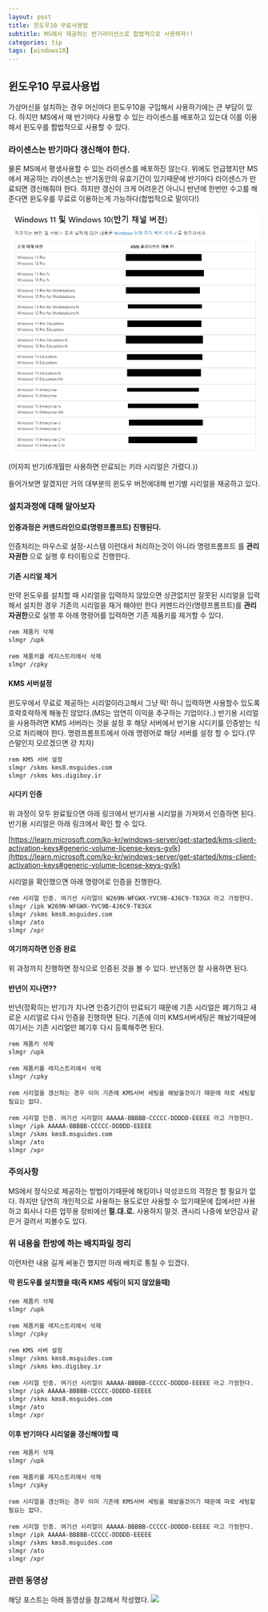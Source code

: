 ```yaml
---
layout: post
title: 윈도우10 무료사용법
subtitle: MS에서 제공하는 반기라이선스로 합법적으로 사용하자!! 
categories: tip
tags: [windows10] 
---
```


## 윈도우10 무료사용법 

가상머신을 설치하는 경우 머신마다 윈도우10을 구입해서 사용하기에는 큰 부담이 있다. 하지만 MS에서 매 반기마다 사용할 수 있는 라이센스를 배포하고 있는대 이를 이용해서 윈도우를 합법적으로 사용할 수 있다. 

### 라이센스는 반기마다 갱신해야 한다. 

물론 MS에서 평생사용할 수 있는 라이센스를 배포하진 않는다. 위에도 언급했지만 MS에서 제공하는 라이센스는 반기동안의 유효기간이 있기때문에 반기마다 라이센스가 만료되면 갱신해줘야 한다. 하지만 갱신이 크게 어려운건 아니니 반년에 한번만 수고를 해준다면 윈도우를 무료로 이용하는게 가능하다(합법적으로 말이다!)

![반기용 CD키](/assets/images/2023/07/2023-07-16/01.png)
(어자피 반기(6개월만 사용하면 만료되는 키라 시리얼은 가렸다.))

들어가보면 알겠지만 거의 대부분의 윈도우 버전에대해 반기별 시리얼을 재공하고 있다. 

### 설치과정에 대해 알아보자

#### 인증과정은 커맨드라인으로(명령프롬프트) 진행된다.

인증처리는 마우스로 설정-시스템 이런대서 처리하는것이 아니라 명령프롬프트 를 **관리자권한** 으로 실행 후 타이핑으로 진행한다. 

#### 기존 시리얼 제거

만약 윈도우를 설치할 때 시리얼을 입력하지 않았으면 상관없지만 잘못된 시리얼을 입력해서 설치한 경우 기존의 시리얼을 재거 해야만 한다 커맨드라인(명령프롬프트)를 **관리자권한**으로 실행 후 아래 명령어를 입력하면 기존 제품키를 제거할 수 있다.

``` batch
rem 제품키 삭제 
slmgr /upk

rem 제품키를 레지스트리에서 삭제
slmgr /cpky
```

#### KMS 서버설정 

윈도우에서 무료로 제공하는 시리얼이라고해서 그냥 떡! 하니 입력하면 사용할수 있도록 호락호락하게 해놓진 않았다.(MS는 엄연히 이익을 추구하는 기업이다..) 반기용 시리얼을 사용하려면 KMS 서버라는 것을 설정 후 해당 서버에서 반기용 시디키를 인증받는 식으로 처리해야 한다. 명령프롬프트에서 아래 명령어로 해당 서버를 설정 할 수 있다.(무슨말인지 모르겠으면 걍 치자)

``` batch
rem KMS 서버 설정
slmgr /skms kms8.msguides.com
slmgr /skms kms.digiboy.ir
```

#### 시디키 인증

위 과정이 모두 완료됬으면 아래 링크에서 반기사용 시리얼을 가져와서 인증하면 된다. 반기용 시리얼은 아래 링크에서 확인 할 수 있다. 

[https://learn.microsoft.com/ko-kr/windows-server/get-started/kms-client-activation-keys#generic-volume-license-keys-gvlk](https://learn.microsoft.com/ko-kr/windows-server/get-started/kms-client-activation-keys#generic-volume-license-keys-gvlk)

시리얼을 확인했으면 아래 명령어로 인증을 진행한다.

``` batch
rem 시리얼 인증. 여기선 시리얼이 W269N-WFGWX-YVC9B-4J6C9-T83GX 라고 가정한다.
slmgr /ipk W269N-WFGWX-YVC9B-4J6C9-T83GX
slmgr /skms kms8.msguides.com
slmgr /ato
slmgr /xpr
```

#### 여기까지하면 인증 완료

위 과정까지 진행하면 정식으로 인증된 것을 볼 수 있다. 반년동안 잘 사용하면 된다.

#### 반년이 지나면??

반년(정확히는 반기)가 지나면 인증기간이 만료되기 때문에 기존 시리얼은 폐기하고 새로운 시리얼로 다시 인증을 진행하면 된다. 기존에 이미 KMS서버세팅은 해놨기때문에 여기서는 기존 시리얼만 폐기후 다시 등록해주면 된다.

``` batch
rem 제품키 삭제 
slmgr /upk

rem 제품키를 레지스트리에서 삭제
slmgr /cpky

rem 시리얼을 갱신하는 경우 이미 기존에 KMS서버 세팅을 해놨을것이기 때문에 따로 세팅할 필요는 없다.

rem 시리얼 인증. 여기선 시리얼이 AAAAA-BBBBB-CCCCC-DDDDD-EEEEE 라고 가정한다.
slmgr /ipk AAAAA-BBBBB-CCCCC-DDDDD-EEEEE
slmgr /skms kms8.msguides.com
slmgr /ato
slmgr /xpr
```

### 주의사항

MS에서 정식으로 제공하는 방법이기때문에 해킹이나 악성코드의 걱정은 할 필요가 없다. 하지만 당연히 개인적으로 사용하는 용도로만 사용할 수 있기때문에 집에서만 사용하고 회사나 다른 업무용 장비에선 **절.대.로.** 사용하지 말것. 괜시리 나중에 보안감사 같은거 걸려서 피볼수도 있다.

### 위 내용을 한방에 하는 배치파일 정리

이런저런 내용 길게 써놓긴 했지만 아래 배치로 퉁칠 수 있겠다.

#### 막 윈도우를 설치했을 때(즉 KMS 세팅이 되지 않았을때)

``` batch
rem 제품키 삭제 
slmgr /upk

rem 제품키를 레지스트리에서 삭제
slmgr /cpky

rem KMS 서버 설정
slmgr /skms kms8.msguides.com
slmgr /skms kms.digiboy.ir

rem 시리얼 인증. 여기선 시리얼이 AAAAA-BBBBB-CCCCC-DDDDD-EEEEE 라고 가정한다.
slmgr /ipk AAAAA-BBBBB-CCCCC-DDDDD-EEEEE
slmgr /skms kms8.msguides.com
slmgr /ato
slmgr /xpr
```

#### 이후 반기마다 시리얼을 갱신해야할 때

``` batch
rem 제품키 삭제 
slmgr /upk

rem 제품키를 레지스트리에서 삭제
slmgr /cpky

rem 시리얼을 갱신하는 경우 이미 기존에 KMS서버 세팅을 해놨을것이기 때문에 따로 세팅할 필요는 없다.

rem 시리얼 인증. 여기선 시리얼이 AAAAA-BBBBB-CCCCC-DDDDD-EEEEE 라고 가정한다.
slmgr /ipk AAAAA-BBBBB-CCCCC-DDDDD-EEEEE
slmgr /skms kms8.msguides.com
slmgr /ato
slmgr /xpr
```

### 관련 동영상

해당 포스트는 아래 동영상을 참고해서 작성했다.
![](//https://youtu.be/-sGXpKVwX9w)

